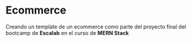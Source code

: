 # Ecommerce

Creando un template de un ecommerce como parte del proyecto final del bootcamp de **Escalab** en el curso de **MERN Stack**

